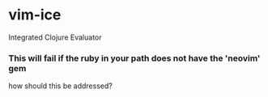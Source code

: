 # vim-ice

Integrated Clojure Evaluator

### This will fail if the ruby in your path does not have the 'neovim' gem
how should this be addressed?
